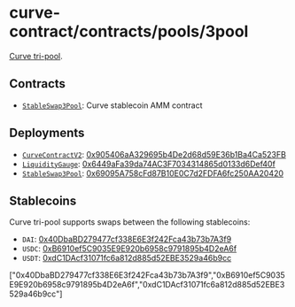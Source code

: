 # curve-contract/contracts/pools/3pool

[Curve tri-pool](https://www.curve.fi/3pool).

## Contracts

* [`StableSwap3Pool`](StableSwap3Pool.vy): Curve stablecoin AMM contract

## Deployments

* [`CurveContractV2`](../../tokens/CurveTokenV2.vy): [0x905406aA329695b4De2d68d59E36b1Ba4Ca523FB](https://testnet.bscscan.com/address/0x905406aA329695b4De2d68d59E36b1Ba4Ca523FB)
* [`LiquidityGauge`](../../gauges/LiquidityGauge.vy): [0x6449aFa39da74AC3F7034314865d0133d6Def40f](https://testnet.bscscan.com/address/0x6449aFa39da74AC3F7034314865d0133d6Def40f)
* [`StableSwap3Pool`](StableSwap3Pool.vy): [0x69095A758cFd87B10E0C7d2FDFA6fc250AA20420](https://testnet.bscscan.com/address/0x69095A758cFd87B10E0C7d2FDFA6fc250AA20420)

## Stablecoins

Curve tri-pool supports swaps between the following stablecoins:

* `DAI`: [0x40DbaBD279477cf338E6E3f242Fca43b73b7A3f9](https://testnet.bscscan.com/token/0x40DbaBD279477cf338E6E3f242Fca43b73b7A3f9)
* `USDC`: [0xB6910ef5C9035E9E920b6958c9791895b4D2eA6f](https://testnet.bscscan.com/token/0xB6910ef5C9035E9E920b6958c9791895b4D2eA6f)
* `USDT`: [0xdC1DAcf31071fc6a812d885d52EBE3529a46b9cc](https://testnet.bscscan.com/address/0xdC1DAcf31071fc6a812d885d52EBE3529a46b9cc)

["0x40DbaBD279477cf338E6E3f242Fca43b73b7A3f9","0xB6910ef5C9035E9E920b6958c9791895b4D2eA6f","0xdC1DAcf31071fc6a812d885d52EBE3529a46b9cc"]
